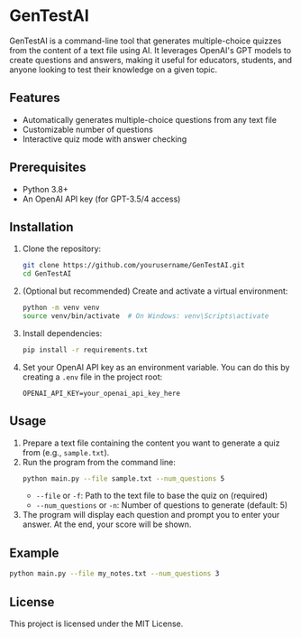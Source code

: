 # GenTestAI

GenTestAI is a command-line tool that generates multiple-choice quizzes from the content of a text file using AI. It leverages OpenAI's GPT models to create questions and answers, making it useful for educators, students, and anyone looking to test their knowledge on a given topic.

## Features
- Automatically generates multiple-choice questions from any text file
- Customizable number of questions
- Interactive quiz mode with answer checking

## Prerequisites
- Python 3.8+
- An OpenAI API key (for GPT-3.5/4 access)

## Installation
1. Clone the repository:
   ```bash
   git clone https://github.com/yourusername/GenTestAI.git
   cd GenTestAI
   ```
2. (Optional but recommended) Create and activate a virtual environment:
   ```bash
   python -m venv venv
   source venv/bin/activate  # On Windows: venv\Scripts\activate
   ```
3. Install dependencies:
   ```bash
   pip install -r requirements.txt
   ```
4. Set your OpenAI API key as an environment variable. You can do this by creating a `.env` file in the project root:
   ```env
   OPENAI_API_KEY=your_openai_api_key_here
   ```

## Usage
1. Prepare a text file containing the content you want to generate a quiz from (e.g., `sample.txt`).
2. Run the program from the command line:
   ```bash
   python main.py --file sample.txt --num_questions 5
   ```
   - `--file` or `-f`: Path to the text file to base the quiz on (required)
   - `--num_questions` or `-n`: Number of questions to generate (default: 5)
3. The program will display each question and prompt you to enter your answer. At the end, your score will be shown.

## Example
```bash
python main.py --file my_notes.txt --num_questions 3
```

## License
This project is licensed under the MIT License. 